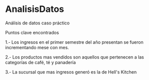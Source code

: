# AnalisisDatos
Análisis de datos caso práctico

Puntos clave encontrados

1.- Los ingresos en el primer semestre
del año presentan se fueron incrementando
mese con mes.

2.- Los productos mas vendidos son aquellos
que pertenecen a las categorías de café, té
y panadería

3.- La sucursal que mas ingresos generó
es la de Hell's Kitchen
